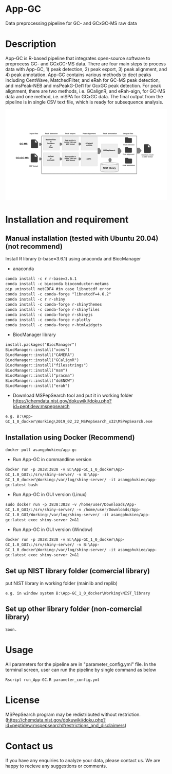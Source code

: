 # App-GC
Data preprocessing pipeline for GC- and GCxGC-MS raw data

# Description
App-GC is R-based pipeline that integrates open-source software to preprocess GC- and GCxGC-MS data. There are four main steps to process data with App-GC, 1) peak detection, 2) peak export, 3) peak alignment, and 4) peak annotation. App-GC contains various methods to dect peaks including CentWave, MatchedFilter, and eRah for GC-MS peak detection, and msPeak-NEB and msPeakG-Del1 for GcxGC peak detection. For peak alignment, there are two methods, i.e. GCalignR, and eRah-aign, for GC-MS data and one method, i.e. mSPA for GCxGC data. The final output from the pipeline is in single CSV text file, which is ready for subsequence analysis.   

![alt text](https://github.com/asangphukieo/App-GC/blob/main/workflow.png)

# Installation and requirement
## Manual installation (tested with Ubuntu 20.04) (not recommend)
  Install R library (r-base=3.6.1) using anaconda and BiocManager 
  * anaconda
  ```
  conda install -c r r-base=3.6.1
  conda install -c bioconda bioconductor-metams
  pip uninstall netCDF4 #in case libnetcdf error
  conda install -c conda-forge "libnetcdf=4.6.2"
  conda install -c r r-shiny
  conda install -c conda-forge r-shinythemes
  conda install -c conda-forge r-shinyfiles
  conda install -c conda-forge r-shinyjs
  conda install -c conda-forge r-plotly
  conda install -c conda-forge r-htmlwidgets
  ```
  * BiocManager library
  ```
  install.packages("BiocManager")
  BiocManager::install("xcms")
  BiocManager::install("CAMERA")
  BiocManager::install("GCalignR")
  BiocManager::install("filesstrings")
  BiocManager::install("msm")
  BiocManager::install("pracma")
  BiocManager::install("doSNOW")
  BiocManager::install("erah")
  ```
  * Download MSPepSearch tool and put it in working folder
  https://chemdata.nist.gov/dokuwiki/doku.php?id=peptidew:mspepsearch
  ``` 
  e.g. B:\App-GC_1_0_docker\Working\2019_02_22_MSPepSearch_x32\MSPepSearch.exe
  ```

## Installation using Docker (Recommend)
  ```
  docker pull asangphukieo/app-gc
  ```

  * Run App-GC in commandline version
  ```
  docker run -p 3838:3838 -v B:\App-GC_1_0_docker\App-GC_1.0_GUI\:/srv/shiny-server/ -v B:\App-GC_1_0_docker\Working:/var/log/shiny-server/ -it asangphukieo/app-gc:latest bash
  ```

  *  Run App-GC in GUI version (Linux)
  ```
  sudo docker run -p 3838:3838 -v /home/user/Downloads/App-GC_1.0_GUI/:/srv/shiny-server/ -v /home/user/Downloads/App-GC_1.0_GUI/Working:/var/log/shiny-server/ -it asangphukieo/app-gc:latest exec shiny-server 2>&1
  ```
  
  *  Run App-GC in GUI version (Window)
  ```
  docker run -p 3838:3838 -v B:\App-GC_1_0_docker\App-GC_1.0_GUI\:/srv/shiny-server/ -v B:\App-GC_1_0_docker\Working:/var/log/shiny-server/ -it asangphukieo/app-gc:latest exec shiny-server 2>&1
  ```

## Set up NIST library folder (comercial library)
put NIST library in working folder (mainlib and replib)
```
e.g. in window system B:\App-GC_1_0_docker\Working\NIST_library
```
## Set up other library folder (non-comercial library)
```
Soon.
```

# Usage
All parameters for the pipeline are in "parameter_config.yml" file. In the terminal screen, user can run the pipeline by single command as below

```
Rscript run_App-GC.R parameter_config.yml
```

# License
MSPepSearch program may be redistributed without restriction. (https://chemdata.nist.gov/dokuwiki/doku.php?id=peptidew:mspepsearch#restrictions_and_disclaimers)

# Contact us
If you have any enquiries to analyze your data, please contact us. 
We are happy to recieve any suggestions or comments.
